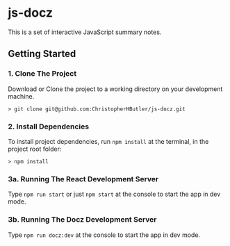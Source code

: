
# js-docz

This is a set of interactive JavaScript summary notes.

## Getting Started

### 1. Clone The Project

Download or Clone the project to a working directory on your development machine.

```
> git clone git@github.com:ChristopherHButler/js-docz.git
```

### 2. Install Dependencies

To install project dependencies, run `npm install` at the terminal, in the project root folder:

```
> npm install
```

### 3a. Running The React Development Server

Type `npm run start` or just `npm start` at the console to start the app in dev mode.

### 3b. Running The Docz Development Server

Type `npm run docz:dev` at the console to start the app in dev mode.
